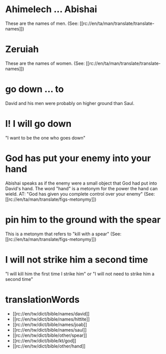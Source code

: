 # Ahimelech ... Abishai

These are the names of men. (See: [[rc://en/ta/man/translate/translate-names]])

# Zeruiah

These are the names of women. (See: [[rc://en/ta/man/translate/translate-names]])

# go down ... to

David and his men were probably on higher ground than Saul.

# I! I will go down

"I want to be the one who goes down"

# God has put your enemy into your hand

Abishai speaks as if the enemy were a small object that God had put into David's hand. The word "hand" is a metonym for the power the hand can wield. AT: "God has given you complete control over your enemy" (See: [[rc://en/ta/man/translate/figs-metonymy]])

# pin him to the ground with the spear

This is a metonym that refers to "kill with a spear" (See: [[rc://en/ta/man/translate/figs-metonymy]])

# I will not strike him a second time

"I will kill him the first time I strike him" or "I will not need to strike him a second time"

# translationWords

* [[rc://en/tw/dict/bible/names/david]]
* [[rc://en/tw/dict/bible/names/hittite]]
* [[rc://en/tw/dict/bible/names/joab]]
* [[rc://en/tw/dict/bible/names/saul]]
* [[rc://en/tw/dict/bible/other/spear]]
* [[rc://en/tw/dict/bible/kt/god]]
* [[rc://en/tw/dict/bible/other/hand]]